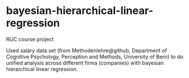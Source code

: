 # bayesian-hierarchical-linear-regression
RUC course project

Used salary data set (from Methodenlehre@github, Department of Cognitive Psychology, Perception and Methods, University of Bern) to do unified analysis across different firma (companies) with bayesian hierarchical
linear regression.
